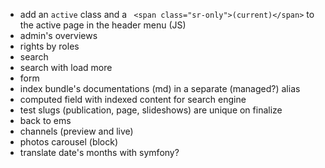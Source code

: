 

- add an `active` class and a ` <span class="sr-only">(current)</span>` to the active page in the header menu (JS)
- admin's overviews
- rights by roles
- search
- search with load more
- form
- index bundle's documentations (md) in a separate (managed?) alias 
- computed field with indexed content for search engine
- test slugs (publication, page, slideshows) are unique on finalize
- back to ems
- channels (preview and live)
- photos carousel (block)
- translate date's months with symfony?
